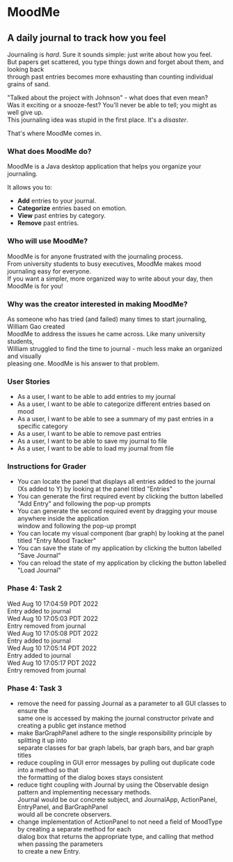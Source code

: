 # MoodMe  
## A daily journal to track how you feel

Journaling is *hard*.  Sure it sounds simple: just write about how you feel.  
But papers get scattered, you type things down and forget about them, and looking back   
through past entries becomes more exhausting than counting individual grains of sand.  

"Talked about the project with Johnson" - what does that even mean?  
Was it exciting or a snooze-fest?  You'll never be able to tell; you might as well give up.  
This journaling idea was stupid in the first place.  It's a *disaster*.

That's where MoodMe comes in.

### What does MoodMe do?

MoodMe is a Java desktop application that helps you organize your journaling.  

It allows you to:
- **Add** entries to your journal.
- **Categorize** entries based on emotion.
- **View** past entries by category.
- **Remove** past entries.

### Who will use MoodMe?

MoodMe is for anyone frustrated with the journaling process.  
From university students to busy executives, MoodMe makes mood journaling easy for everyone.  
If you want a simpler, more organized way to write about your day, then MoodMe is for you!

### Why was the creator interested in making MoodMe?

As someone who has tried (and failed) many times to start journaling, William Gao created  
MoodMe to address the issues he came across.  Like many university students,  
William struggled to find the time to journal - much less make an organized and visually  
pleasing one.  MoodMe is his answer to that problem.

### User Stories
- As a user, I want to be able to add entries to my journal
- As a user, I want to be able to categorize different entries based on mood
- As a user, I want to be able to see a summary of my past entries in a specific category
- As a user, I want to be able to remove past entries
- As a user, I want to be able to save my journal to file
- As a user, I want to be able to load my journal from file

### Instructions for Grader
- You can locate the panel that displays all entries added to the journal (Xs added to Y) by looking
at the panel titled "Entries"
- You can generate the first required event by clicking the button labelled "Add Entry" 
and following the pop-up prompts
- You can generate the second required event by dragging your mouse anywhere inside the application  
window and following the pop-up prompt
- You can locate my visual component (bar graph) by looking at the panel titled "Entry Mood Tracker"
- You can save the state of my application by clicking the button labelled "Save Journal"
- You can reload the state of my application by clicking the button labelled "Load Journal"

### Phase 4: Task 2
Wed Aug 10 17:04:59 PDT 2022  
Entry added to journal  
Wed Aug 10 17:05:03 PDT 2022  
Entry removed from journal  
Wed Aug 10 17:05:08 PDT 2022  
Entry added to journal  
Wed Aug 10 17:05:14 PDT 2022  
Entry added to journal  
Wed Aug 10 17:05:17 PDT 2022  
Entry removed from journal


### Phase 4: Task 3
- remove the need for passing Journal as a parameter to all GUI classes to ensure the  
  same one is accessed by making the journal constructor private and creating a public get instance method
- make BarGraphPanel adhere to the single responsibility principle by splitting it up into  
  separate classes for bar graph labels, bar graph bars, and bar graph titles
- reduce coupling in GUI error messages by pulling out duplicate code into a method so that  
  the formatting of the dialog boxes stays consistent
- reduce tight coupling with Journal by using the Observable design pattern and implementing necessary methods.   
Journal would be our concrete subject, and JournalApp, ActionPanel, EntryPanel, and BarGraphPanel  
would all be concrete observers.
- change implementation of ActionPanel to not need a field of MoodType by creating a separate method for each  
dialog box that returns the appropriate type, and calling that method when passing the parameters  
to create a new Entry.